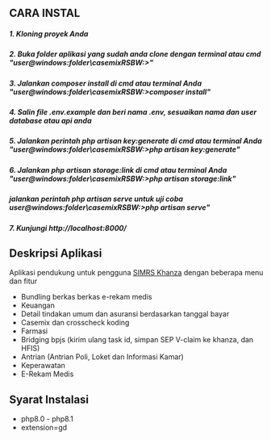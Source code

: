 ## CARA INSTAL


##### 1. Kloning proyek Anda
##### 2. Buka folder aplikasi yang sudah anda clone dengan terminal atau cmd "user@windows:folder\casemixRSBW:>"
##### 3. Jalankan composer install di cmd atau terminal Anda "user@windows:folder\casemixRSBW:>composer install"
##### 4. Salin file .env.example dan beri nama .env, sesuaikan nama dan user database atau api anda  
##### 5. Jalankan perintah php artisan key:generate di cmd atau terminal Anda "user@windows:folder\casemixRSBW:>php artisan key:generate"
##### 6. Jalankan php artisan storage:link di cmd atau terminal Anda "user@windows:folder\casemixRSBW:>php artisan storage:link"
##### jalankan perintah php artisan serve untuk uji coba user@windows:folder\casemixRSBW:>php artisan serve"
##### 7. Kunjungi http://localhost:8000/

## Deskripsi Aplikasi
Aplikasi pendukung untuk pengguna [SIMRS Khanza](https://www.yaski.or.id/) dengan beberapa menu dan fitur 
- Bundling berkas berkas e-rekam medis
- Keuangan
- Detail tindakan umum dan asuransi berdasarkan tanggal bayar
- Casemix dan crosscheck koding
- Farmasi
- Bridging bpjs (kirim ulang task id, simpan SEP V-claim ke khanza, dan HFIS)
- Antrian (Antrian Poli, Loket dan Informasi Kamar)
- Keperawatan
- E-Rekam Medis

## Syarat Instalasi
- php8.0 - php8.1
- extension=gd
